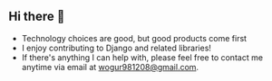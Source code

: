 ## Hi there 👋
- Technology choices are good, but good products come first
- I enjoy contributing to Django and related libraries!
- If there's anything I can help with, please feel free to contact me anytime via email at wogur981208@gmail.com.
